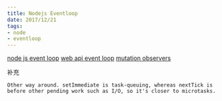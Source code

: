```yaml
---
title: Nodejs Eventloop
date: 2017/12/21
tags:
- node
- eventloop
---
```



[node js event loop](https://nodejs.org/en/docs/guides/event-loop-timers-and-nexttick/)
[web api event loop]()
[mutation observers](https://dom.spec.whatwg.org/#mutation-observers)

补充
```
Other way around. setImmediate is task-queuing, whereas nextTick is before other pending work such as I/O, so it's closer to microtasks.
```
